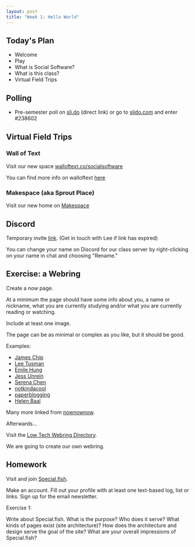```yaml
---
layout: post
title: "Week 1: Hello World"
---
```


## Today's Plan

- Welcome
- Play
- What is Social Software?
- What is this class?
- Virtual Field Trips


## Polling

- Pre-semester poll on [sli.do](https://app.sli.do/event/brawapic) (direct link) or go to [slido.com](https://www.sli.do/) and enter #238602

## Virtual Field Trips

### Wall of Text

Visit our new space [walloftext.co/socialsoftware](https://walloftext.co/socialsoftware)

You can find more info on walloftext [here](https://walloftext.co/get-started)

### Makespace (aka Sprout Place)

Visit our new home on [Makespace](https://sprout.place/space/c5851dce728749a2b9f1a32415307ab0)

## Discord

Temporary invite [link](https://discord.gg/DpRARTQA). (Get in touch with Lee if link has expired)

You can change your name on Discord for our class server by right-clicking on your name in chat and choosing "Rename."

## Exercise: a Webring 

Create a *now* page.

At a minimum the page should have some info about you, a name or nickname, what you are currently studying and/or what you are currently reading or watching.

Include at least one image.

The page can be as minimal or complex as you like, but it should be good.

Examples:

* [James Chip](https://jameschip.io/)
* [Lee Tusman](https://leetusman.com/now/)
* [Emile Hung](https://emilehung.wordpress.com/now/)
* [Jess Unrein](https://jessunrein.com/now)
* [Serena Chen](https://serena.nz/now/)
* [notkindacool](http://www.notkindacool.com/now/)
* [paperblogging](https://www.paperblogging.com/now/)
* [Helen Baal](https://www.helenvanbaal.com/now/)

Many more linked from [nownownow](https://nownownow.com/).

Afterwards...

Visit the [Low Tech Webring Directory](https://emreed.net/LowTech_Directory.html).

We are going to create our own webring.




## Homework

Visit and join [Special.fish](https://special.fish/). 

Make an account. Fill out your profile with at least one text-based log, list or links. Sign up for the email newsletter.

Exercise 1:

Write about Special.fish. What is the purpose? Who does it serve? What kinds of pages exist (site architecture)? How does the architecture and design serve the goal of the site? What are your overall impressions of Special.fish?


